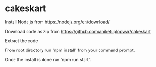 # cakeskart

Install Node js from https://nodejs.org/en/download/

Download code as zip from https://github.com/aniketuplopwar/cakeskart

Extract the code

From root directory run 'npm install' from your command prompt.

Once the install is done run 'npm run start'.

